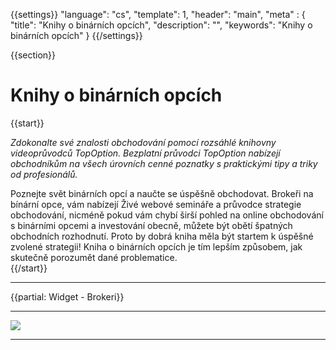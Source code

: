 {{settings}}
  "language": "cs",
  "template": 1,
  "header": "main",
  "meta" : {
    "title": "Knihy o binárních opcích",
    "description": "",
    "keywords": "Knihy o binárních opcích"
  }
{{/settings}}

<div class="row">
<div class="col-md-9" role="main" markdown="1">

{{section}}

# Knihy o binárních opcích
{{start}}

*Zdokonalte své znalosti obchodování pomocí rozsáhlé knihovny videoprůvodců TopOption. Bezplatní průvodci TopOption nabízejí obchodníkům na všech úrovních cenné poznatky s praktickými tipy a triky od profesionálů.* 

Poznejte svět binárních opcí a naučte se úspěšně obchodovat. Brokeři na bínární opce, vám nabízejí Živé webové semináře a průvodce strategie obchodování, nicméně pokud vám chybí širší pohled na online obchodování s binárními opcemi a investování obecně, můžete být obětí špatných obchodních rozhodnutí. Proto by dobrá kniha měla být startem k úspěšné zvolené strategii! Kniha o binárních opcích je tím lepším způsobem, jak skutečně porozumět dané problematice.  
{{/start}}











</div>
<div class="col-md-3" markdown="10">

- - -

{{partial: Widget - Brokeri}}

<hr />

<a href="http://blog.forexsrovnavac.cz/topoption" alt="Demo účet"  target="_blank">
 <img src="http://blog.forexsrovnavac.cz/wp-content/uploads/2015/02/2015-02-17-22_43_03-Plus500-_-Akcie-Plus500_-Online-obchodování-s-akciemi-_-Obchodování-s-podíly_kme.png" width="" height=""/>

</a>

<hr />

</div>
</div>
</div>